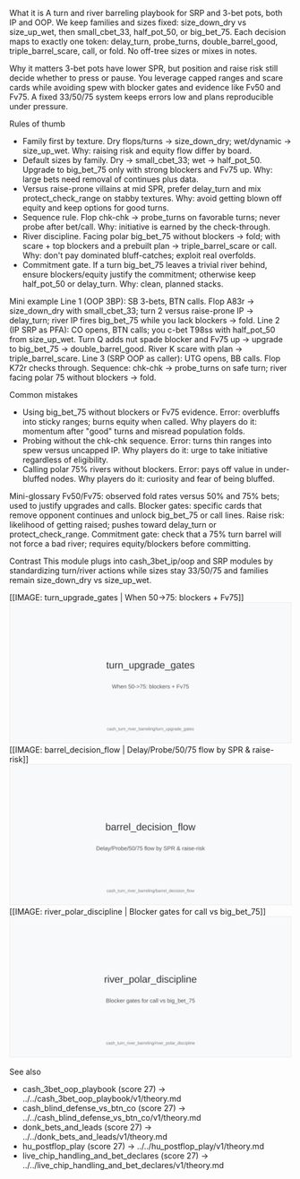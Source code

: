 What it is
A turn and river barreling playbook for SRP and 3-bet pots, both IP and OOP. We keep families and sizes fixed: size_down_dry vs size_up_wet, then small_cbet_33, half_pot_50, or big_bet_75. Each decision maps to exactly one token: delay_turn, probe_turns, double_barrel_good, triple_barrel_scare, call, or fold. No off-tree sizes or mixes in notes.

Why it matters
3-bet pots have lower SPR, but position and raise risk still decide whether to press or pause. You leverage capped ranges and scare cards while avoiding spew with blocker gates and evidence like Fv50 and Fv75. A fixed 33/50/75 system keeps errors low and plans reproducible under pressure.

Rules of thumb
- Family first by texture. Dry flops/turns -> size_down_dry; wet/dynamic -> size_up_wet. Why: raising risk and equity flow differ by board.
- Default sizes by family. Dry -> small_cbet_33; wet -> half_pot_50. Upgrade to big_bet_75 only with strong blockers and Fv75 up. Why: large bets need removal of continues plus data.
- Versus raise-prone villains at mid SPR, prefer delay_turn and mix protect_check_range on stabby textures. Why: avoid getting blown off equity and keep options for good turns.
- Sequence rule. Flop chk-chk -> probe_turns on favorable turns; never probe after bet/call. Why: initiative is earned by the check-through.
- River discipline. Facing polar big_bet_75 without blockers -> fold; with scare + top blockers and a prebuilt plan -> triple_barrel_scare or call. Why: don't pay dominated bluff-catches; exploit real overfolds.
- Commitment gate. If a turn big_bet_75 leaves a trivial river behind, ensure blockers/equity justify the commitment; otherwise keep half_pot_50 or delay_turn. Why: clean, planned stacks.

Mini example
Line 1 (OOP 3BP): SB 3-bets, BTN calls. Flop A83r -> size_down_dry with small_cbet_33; turn 2 versus raise-prone IP -> delay_turn; river IP fires big_bet_75 while you lack blockers -> fold.
Line 2 (IP SRP as PFA): CO opens, BTN calls; you c-bet T98ss with half_pot_50 from size_up_wet. Turn Q adds nut spade blocker and Fv75 up -> upgrade to big_bet_75 -> double_barrel_good. River K scare with plan -> triple_barrel_scare.
Line 3 (SRP OOP as caller): UTG opens, BB calls. Flop K72r checks through. Sequence: chk-chk -> probe_turns on safe turn; river facing polar 75 without blockers -> fold.

Common mistakes
- Using big_bet_75 without blockers or Fv75 evidence. Error: overbluffs into sticky ranges; burns equity when called. Why players do it: momentum after "good" turns and misread population folds.
- Probing without the chk-chk sequence. Error: turns thin ranges into spew versus uncapped IP. Why players do it: urge to take initiative regardless of eligibility.
- Calling polar 75% rivers without blockers. Error: pays off value in under-bluffed nodes. Why players do it: curiosity and fear of being bluffed.

Mini-glossary
Fv50/Fv75: observed fold rates versus 50% and 75% bets; used to justify upgrades and calls.
Blocker gates: specific cards that remove opponent continues and unlock big_bet_75 or call lines.
Raise risk: likelihood of getting raised; pushes toward delay_turn or protect_check_range.
Commitment gate: check that a 75% turn barrel will not force a bad river; requires equity/blockers before committing.

Contrast
This module plugs into cash_3bet_ip/oop and SRP modules by standardizing turn/river actions while sizes stay 33/50/75 and families remain size_down_dry vs size_up_wet.

[[IMAGE: turn_upgrade_gates | When 50->75: blockers + Fv75]]
![When 50->75: blockers + Fv75](images/turn_upgrade_gates.svg)
[[IMAGE: barrel_decision_flow | Delay/Probe/50/75 flow by SPR & raise-risk]]
![Delay/Probe/50/75 flow by SPR & raise-risk](images/barrel_decision_flow.svg)
[[IMAGE: river_polar_discipline | Blocker gates for call vs big_bet_75]]
![Blocker gates for call vs big_bet_75](images/river_polar_discipline.svg)

See also
- cash_3bet_oop_playbook (score 27) -> ../../cash_3bet_oop_playbook/v1/theory.md
- cash_blind_defense_vs_btn_co (score 27) -> ../../cash_blind_defense_vs_btn_co/v1/theory.md
- donk_bets_and_leads (score 27) -> ../../donk_bets_and_leads/v1/theory.md
- hu_postflop_play (score 27) -> ../../hu_postflop_play/v1/theory.md
- live_chip_handling_and_bet_declares (score 27) -> ../../live_chip_handling_and_bet_declares/v1/theory.md